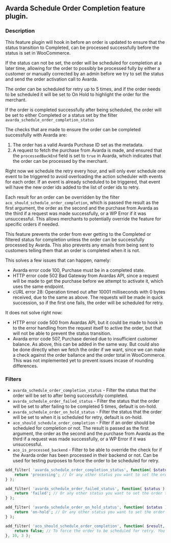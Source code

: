 ## Avarda Schedule Order Completion feature plugin.

### Description
This feature plugin will hook in before an order is updated to ensure that the status transition to Completed, can be processed successfully before the status is set in WooCommerce.

If the status can not be set, the order will be scheduled for completion at a later time, allowing for the order to possibly be processed fully by either a customer or manually corrected by an admin before we try to set the status and send the order activation call to Avarda.

The order can be scheduled for retry up to 5 times, and if the order needs to be scheduled it will be set to On Hold to highlight the order for the merchant.

If the order is completed successfully after being scheduled, the order will be set to either Completed or a status set by the filter `avarda_schedule_order_completion_status`

The checks that are made to ensure the order can be completed successfully with Avarda are:
1. The order has a valid Avarda Purchase ID set as the metadata.
2. A request to fetch the purchase from Avarda is made, and ensured that the `processedBackEnd` field is set to `true` in Avarda, which indicates that the order can be processed by the merchant.

Right now we schedule the retry every hour, and will only ever schedule one event to be triggered to avoid overloading the action scheduler with events for each order. If an event is already scheduled to be triggered, that event will have the new order ids added to the list of order ids to retry.

Each result for an order can be overridden by the filter `aco_should_schedule_order_completion`, which is passed the result as the first argument, the order as the second and the purchase from Avarda as the third if a request was made successfully, or a WP Error if it was unsuccessful. This allows merchants to potentially override the feature for specific orders if needed.

This feature prevents the order from ever getting to the Completed or filtered status for completion unless the order can be successfully processed by Avarda. This also prevents any emails from being sent to customers telling them that an order is completed when it is not.

This solves a few issues that can happen, namely:
- Avarda error code 100, Purchase must be in a completed state.
- HTTP error code 502 Bad Gateway from Avardas API, since a request will be made to get the purchase before we attempt to activate it, which uses the same endpoint.
- cURL error 28: Operation timed out after 10001 milliseconds with 0 bytes received, due to the same as above. The requests will be made in quick succession, so if the first one fails, the order will be scheduled for retry.

It does not solve right now:
- HTTP error code 500 from Avardas API, but it could be made to hook in to the error handling from the request itself to active the order, but that will not be able to prevent the status transition.
- Avarda error code 507, Purchase denied due to insufficient customer balance. As above, this can be added in the same way. But could also be done directly when we fetch the order if we want, since we can make a check against the order ballance and the order total in WooCommerce. This was not implemented yet to prevent issues incase of rounding differences.

### Filters
- `avarda_schedule_order_completion_status` - Filter the status that the order will be set to after being successfully completed.
- `avarda_schedule_order_failed_status` - Filter the status that the order will be set to after failing to be completed 5 times, default is on-hold.
- `avarda_schedule_order_on_hold_status` - Filter the status that the order will be set to when it is scheduled for retry, default is on-hold.
- `aco_should_schedule_order_completion` - Filter if an order should be scheduled for completion or not. The result is passed as the first argument, the order as the second and the purchase from Avarda as the third if a request was made successfully, or a WP Error if it was unsuccessful.
- `aco_is_processed_backend` - Filter to be able to override the check for if the Avarda order has been processed in their backend or not. Can be used for testing purposes to force the order to be scheduled for retry.

```php
add_filter( 'avarda_schedule_order_completion_status', function( $status ) {
    return 'processing'; // Or any other status you want to set the order to when it has been successfully completed.
} );

add_filter( 'avarda_schedule_order_failed_status', function( $status ) {
    return 'failed'; // Or any other status you want to set the order to when it has failed to be completed 5 times.
} );

add_filter( 'avarda_schedule_order_on_hold_status', function( $status ) {
    return 'on-hold'; // Or any other status you want to set the order to when it is scheduled for retry.
} );

add_filter( 'aco_should_schedule_order_completion', function( $result, $order, $purchase ) {
    return false; // To force the order to be scheduled for retry. You can add more logic here to determine if the order should be scheduled or not.
}, 10, 3 );
```
